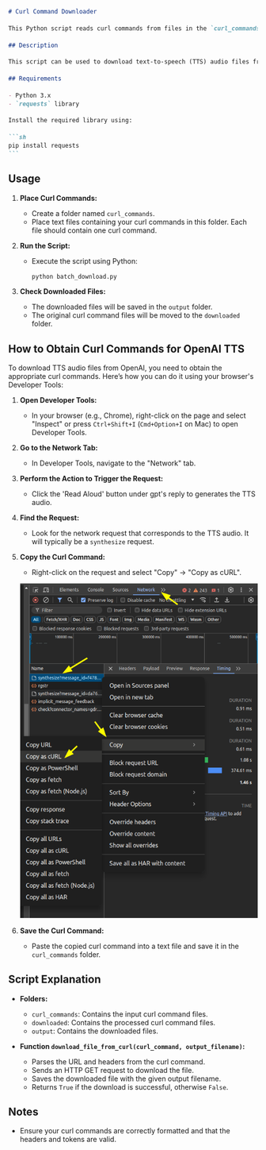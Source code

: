 ````markdown
# Curl Command Downloader

This Python script reads curl commands from files in the `curl_commands` folder, downloads the corresponding files, and saves them to the `output` folder. Once downloaded, the curl command file is moved to the `downloaded` folder. If the folders do not exist, they are created automatically.

## Description

This script can be used to download text-to-speech (TTS) audio files from chatGPT. By placing curl commands that request TTS audio files into the `curl_commands` folder, the script automates the download process and organizes the files for you.

## Requirements

- Python 3.x
- `requests` library

Install the required library using:

```sh
pip install requests
```
````

## Usage

1. **Place Curl Commands:**

   - Create a folder named `curl_commands`.
   - Place text files containing your curl commands in this folder. Each file should contain one curl command.

2. **Run the Script:**

   - Execute the script using Python:
     ```sh
     python batch_download.py
     ```

3. **Check Downloaded Files:**
   - The downloaded files will be saved in the `output` folder.
   - The original curl command files will be moved to the `downloaded` folder.

## How to Obtain Curl Commands for OpenAI TTS

To download TTS audio files from OpenAI, you need to obtain the appropriate curl commands. Here’s how you can do it using your browser's Developer Tools:

1. **Open Developer Tools:**

   - In your browser (e.g., Chrome), right-click on the page and select "Inspect" or press `Ctrl+Shift+I` (`Cmd+Option+I` on Mac) to open Developer Tools.

2. **Go to the Network Tab:**

   - In Developer Tools, navigate to the "Network" tab.

3. **Perform the Action to Trigger the Request:**

   - Click the 'Read Aloud' button under gpt's reply to generates the TTS audio.

4. **Find the Request:**

   - Look for the network request that corresponds to the TTS audio. It will typically be a `synthesize` request.

5. **Copy the Curl Command:**

   - Right-click on the request and select "Copy" -> "Copy as cURL".

   ![Copy as cURL](./images/get_curl_command.png)

6. **Save the Curl Command:**
   - Paste the copied curl command into a text file and save it in the `curl_commands` folder.

## Script Explanation

- **Folders:**

  - `curl_commands`: Contains the input curl command files.
  - `downloaded`: Contains the processed curl command files.
  - `output`: Contains the downloaded files.

- **Function `download_file_from_curl(curl_command, output_filename)`:**
  - Parses the URL and headers from the curl command.
  - Sends an HTTP GET request to download the file.
  - Saves the downloaded file with the given output filename.
  - Returns `True` if the download is successful, otherwise `False`.

## Notes

- Ensure your curl commands are correctly formatted and that the headers and tokens are valid.
